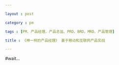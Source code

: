 ```yaml
---

layout : post

category : pm

tags : [PM、产品经理、产品总监、PRD、BRD、MRD、产品管理]

title : 《神一样的产品经理》 基于移动和互联网产品实战

---
```


#wait...
